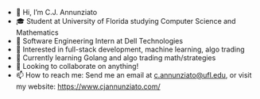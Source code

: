 - 👋 Hi, I’m C.J. Annunziato
- 🎓 Student at University of Florida studying Computer Science and Mathematics
- 💼 Software Engineering Intern at Dell Technologies
- 👀 Interested in full-stack development, machine learning, algo trading
- 🌱 Currently learning Golang and algo trading math/strategies
- 💞️ Looking to collaborate on anything!
- 📫 How to reach me: Send me an email at c.annunziato@ufl.edu, or visit my website: https://www.cjannunziato.com/

<!---
cjannun/cjannun is a ✨ special ✨ repository because its `README.md` (this file) appears on your GitHub profile.
You can click the Preview link to take a look at your changes.
--->
